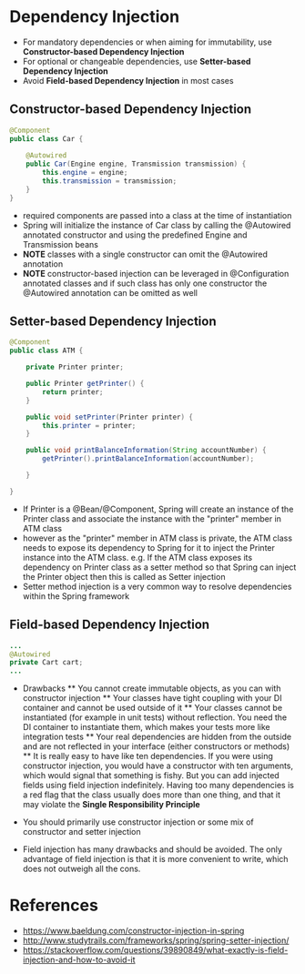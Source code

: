 # Dependency Injection

* For mandatory dependencies or when aiming for immutability, use __Constructor-based Dependency Injection__
* For optional or changeable dependencies, use __Setter-based Dependency Injection__
* Avoid __Field-based Dependency Injection__ in most cases

## Constructor-based Dependency Injection

```java
@Component
public class Car {
 
    @Autowired
    public Car(Engine engine, Transmission transmission) {
        this.engine = engine;
        this.transmission = transmission;
    }
}
```

* required components are passed into a class at the time of instantiation
* Spring will initialize the instance of Car class by calling the @Autowired annotated constructor and using the predefined Engine and Transmission beans
* __NOTE__ classes with a single constructor can omit the @Autowired annotation
* __NOTE__ constructor-based injection can be leveraged in @Configuration annotated classes and if such class has only one constructor the @Autowired annotation can be omitted as well

## Setter-based Dependency Injection

```java
@Component
public class ATM {

	private Printer printer;

	public Printer getPrinter() {
		return printer;
	}

	public void setPrinter(Printer printer) {
		this.printer = printer;
	}

	public void printBalanceInformation(String accountNumber) {
		getPrinter().printBalanceInformation(accountNumber);

	}

}
```

* If Printer is a @Bean/@Component, Spring will create an instance of the Printer class and associate the instance with the "printer" member in ATM class
* however as the "printer" member in ATM class is private, the ATM class needs to expose its dependency to Spring for it to inject the Printer instance into the ATM class. e.g. If the ATM class exposes its dependency on Printer class as a setter method so that Spring can inject the Printer object then this is called as Setter injection
* Setter method injection is a very common way to resolve dependencies within the Spring framework

## Field-based Dependency Injection

```java
...
@Autowired
private Cart cart;
...
```

* Drawbacks
** You cannot create immutable objects, as you can with constructor injection
** Your classes have tight coupling with your DI container and cannot be used outside of it
** Your classes cannot be instantiated (for example in unit tests) without reflection. You need the DI container to instantiate them, which makes your tests more like integration tests
** Your real dependencies are hidden from the outside and are not reflected in your interface (either constructors or methods)
** It is really easy to have like ten dependencies. If you were using constructor injection, you would have a constructor with ten arguments, which would signal that something is fishy. But you can add injected fields using field injection indefinitely. Having too many dependencies is a red flag that the class usually does more than one thing, and that it may violate the __Single Responsibility Principle__

* You should primarily use constructor injection or some mix of constructor and setter injection
* Field injection has many drawbacks and should be avoided. The only advantage of field injection is that it is more convenient to write, which does not outweigh all the cons.

# References

* https://www.baeldung.com/constructor-injection-in-spring
* http://www.studytrails.com/frameworks/spring/spring-setter-injection/
* https://stackoverflow.com/questions/39890849/what-exactly-is-field-injection-and-how-to-avoid-it
